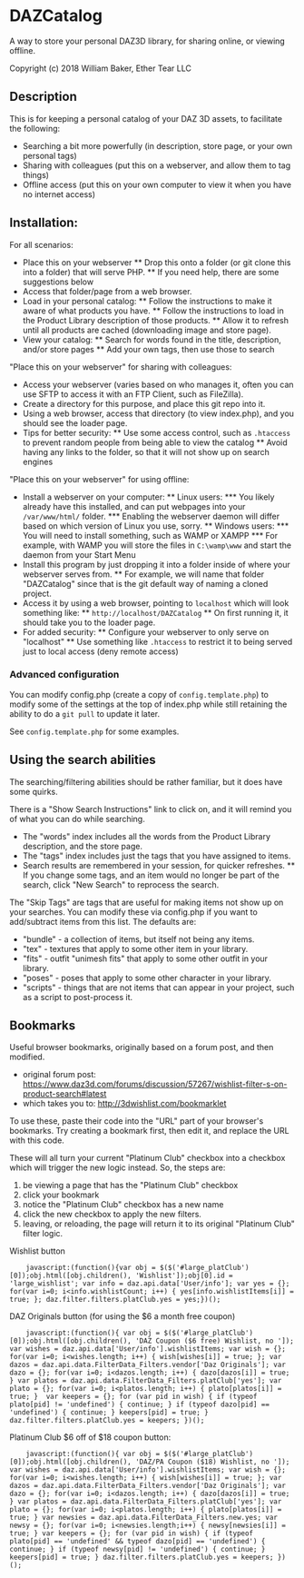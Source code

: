 # DAZCatalog
A way to store your personal DAZ3D library, for sharing online, or viewing offline.

Copyright (c) 2018 William Baker, Ether Tear LLC

## Description

This is for keeping a personal catalog of your DAZ 3D assets, to facilitate the following:
* Searching a bit more powerfully (in description, store page, or your own personal tags)
* Sharing with colleagues (put this on a webserver, and allow them to tag things)
* Offline access (put this on your own computer to view it when you have no internet access)


## Installation:

For all scenarios:
* Place this on your webserver
** Drop this onto a folder (or git clone this into a folder) that will serve PHP.
** If you need help, there are some suggestions below
* Access that folder/page from a web browser.
* Load in your personal catalog:
** Follow the instructions to make it aware of what products you have.
** Follow the instructions to load in the Product Library description of those products.
** Allow it to refresh until all products are cached (downloading image and store page).
* View your catalog:
** Search for words found in the title, description, and/or store pages
** Add your own tags, then use those to search
  
"Place this on your webserver" for sharing with colleagues:
* Access your webserver (varies based on who manages it, often you can use SFTP to access it with an FTP Client, such as FileZilla).
* Create a directory for this purpose, and place this git repo into it.
* Using a web browser, access that directory (to view index.php), and you should see the loader page.
* Tips for better security:
** Use some access control, such as `.htaccess` to prevent random people from being able to view the catalog
** Avoid having any links to the folder, so that it will not show up on search engines

"Place this on your webserver" for using offline:
* Install a webserver on your computer:
** Linux users:
*** You likely already have this installed, and can put webpages into your `/var/www/html/` folder.
*** Enabling the webserver daemon will differ based on which version of Linux you use, sorry.
** Windows users:
*** You will need to install something, such as WAMP or XAMPP
*** For example, with WAMP you will store the files in `C:\wamp\www` and start the daemon from your Start Menu
* Install this program by just dropping it into a folder inside of where your webserver serves from.
** For example, we will name that folder "DAZCatalog" since that is the git default way of naming a cloned project.
* Access it by using a web browser, pointing to `localhost` which will look something like:
** `http://localhost/DAZCatalog`
** On first running it, it should take you to the loader page.
* For added security:
** Configure your webserver to only serve on "localhost"
** Use something like `.htaccess` to restrict it to being served just to local access (deny remote access)

### Advanced configuration

You can modify config.php (create a copy of `config.template.php`) to modify some of the settings at the top of index.php while still retaining the ability to do a `git pull` to update it later.

See `config.template.php` for some examples.


## Using the search abilities

The searching/filtering abilities should be rather familiar, but it does have some quirks.

There is a "Show Search Instructions" link to click on, and it will remind you of what you can do while searching.
* The "words" index includes all the words from the Product Library description, and the store page.
* The "tags" index includes just the tags that you have assigned to items.
* Search results are remembered in your session, for quicker refreshes.
** If you change some tags, and an item would no longer be part of the search, click "New Search" to reprocess the search.

The "Skip Tags" are tags that are useful for making items not show up on your searches.
You can modify these via config.php if you want to add/subtract items from this list.  The defaults are:
* "bundle" - a collection of items, but itself not being any items.
* "tex" - textures that apply to some other item in your library.
* "fits" - outfit "unimesh fits" that apply to some other outfit in your library.
* "poses" - poses that apply to some other character in your library.
* "scripts" - things that are not items that can appear in your project, such as a script to post-process it.





## Bookmarks
Useful browser bookmarks, originally based on a forum post, and then modified.
* original forum post: https://www.daz3d.com/forums/discussion/57267/wishlist-filter-s-on-product-search#latest
* which takes you to: http://3dwishlist.com/bookmarklet

To use these, paste their code into the "URL" part of your browser's bookmarks.  Try creating a bookmark first, then edit it, and replace the URL with this code.

These will all turn your current "Platinum Club" checkbox into a checkbox which will trigger the new logic instead.  So, the steps are:
  1) be viewing a page that has the "Platinum Club" checkbox
  2) click your bookmark
  3) notice the "Platinum Club" checkbox has a new name
  4) click the new checkbox to apply the new filters.
  5) leaving, or reloading, the page will return it to its original "Platinum Club" filter logic.

Wishlist button
```
	javascript:(function(){var obj = $($('#large_platClub')[0]);obj.html([obj.children(), 'Wishlist']);obj[0].id = 'large_wishlist'; var info = daz.api.data['User/info']; var yes = {}; for(var i=0; i<info.wishlistCount; i++) { yes[info.wishlistItems[i]] = true; }; daz.filter.filters.platClub.yes = yes;})();
```
DAZ Originals button (for using the $6 a month free coupon)
```
	javascript:(function(){ var obj = $($('#large_platClub')[0]);obj.html([obj.children(), 'DAZ Coupon ($6 free) Wishlist, no ']);  var wishes = daz.api.data['User/info'].wishlistItems; var wish = {}; for(var i=0; i<wishes.length; i++) { wish[wishes[i]] = true; }; var dazos = daz.api.data.FilterData_Filters.vendor['Daz Originals']; var dazo = {}; for(var i=0; i<dazos.length; i++) { dazo[dazos[i]] = true; } var platos = daz.api.data.FilterData_Filters.platClub['yes']; var plato = {}; for(var i=0; i<platos.length; i++) { plato[platos[i]] = true; }  var keepers = {}; for (var pid in wish) { if (typeof plato[pid] != 'undefined') { continue; } if (typeof dazo[pid] == 'undefined') { continue; } keepers[pid] = true; }  daz.filter.filters.platClub.yes = keepers; })();
```
Platinum Club $6 off of $18 coupon button:
```
	javascript:(function(){ var obj = $($('#large_platClub')[0]);obj.html([obj.children(), 'DAZ/PA Coupon ($18) Wishlist, no ']); var wishes = daz.api.data['User/info'].wishlistItems; var wish = {}; for(var i=0; i<wishes.length; i++) { wish[wishes[i]] = true; }; var dazos = daz.api.data.FilterData_Filters.vendor['Daz Originals']; var dazo = {}; for(var i=0; i<dazos.length; i++) { dazo[dazos[i]] = true; } var platos = daz.api.data.FilterData_Filters.platClub['yes']; var plato = {}; for(var i=0; i<platos.length; i++) { plato[platos[i]] = true; } var newsies = daz.api.data.FilterData_Filters.new.yes; var newsy = {}; for(var i=0; i<newsies.length;i++) { newsy[newsies[i]] = true; } var keepers = {}; for (var pid in wish) { if (typeof plato[pid] == 'undefined' && typeof dazo[pid] == 'undefined') { continue; } if (typeof newsy[pid] != 'undefined') { continue; } keepers[pid] = true; } daz.filter.filters.platClub.yes = keepers; })();
```
